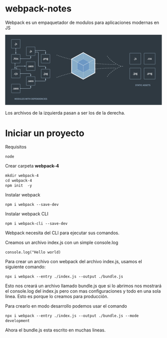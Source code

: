 # webpack-notes

Webpack es un empaquetador de modulos para aplicaciones modernas en JS

![webpack](https://raw.githubusercontent.com/solisjoaquin/webpack-notes/main/webpack.png)

Los archivos de la izquierda pasan a ser los de la derecha.

# Iniciar un proyecto 

Requisitos

```
node
```

Crear carpeta **webpack-4**

```
mkdir webpack-4
cd webpack-4
npm init  -y
```
Instalar webpack

```
npm i webpack --save-dev
```
Instalar webpack CLI

```
npm i webpack-cli --save-dev
```
Webpack necesita del CLI para ejecutar sus comandos.

Creamos un archivo index.js con un simple console.log
```
console.log("Hello world)
```

Para crear un archivo con webpack del archivo index.js, usamos el siguiente comando:
```
npx i webpack --entry ./index.js --output ./bundle.js
```

Esto nos creará un archivo llamado bundle.js que si lo abrimos nos mostrará el console.log del index.js pero con mas configuraciones y todo en una sola linea. Esto es porque lo creamos para producción.

Para crearlo en modo desarrollo podemos usar el comando 
```
npx i webpack --entry ./index.js --output ./bundle.js --mode development
```
Ahora el bundle.js esta escrito en muchas lineas.

